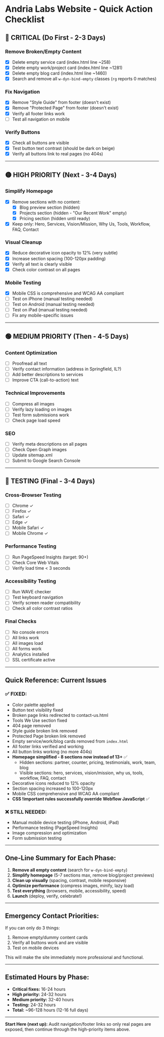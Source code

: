 # Andria Labs Website - Quick Action Checklist

## 🔴 CRITICAL (Do First - 2-3 Days)

### Remove Broken/Empty Content
- [x] Delete empty service card (index.html line ~258)
- [x] Delete empty work/project card (index.html line ~1281)
- [x] Delete empty blog card (index.html line ~1460)
- [x] Search and remove all `w-dyn-bind-empty` classes (`rg` reports 0 matches)

### Fix Navigation
- [x] Remove "Style Guide" from footer (doesn't exist)
- [x] Remove "Protected Page" from footer (doesn't exist)
- [x] Verify all footer links work
- [ ] Test all navigation on mobile

### Verify Buttons
- [x] Check all buttons are visible
- [x] Test button text contrast (should be dark on beige)
- [x] Verify all buttons link to real pages (no 404s)

---

## 🟡 HIGH PRIORITY (Next - 3-4 Days)

### Simplify Homepage
- [x] Remove sections with no content:
  - [x] Blog preview section (hidden)
  - [x] Projects section (hidden - "Our Recent Work" empty)
  - [x] Pricing section (hidden until ready)
- [x] Keep only: Hero, Services, Vision/Mission, Why Us, Tools, Workflow, FAQ, Contact

### Visual Cleanup
- [x] Reduce decorative icon opacity to 12% (very subtle)
- [x] Increase section spacing (100-120px padding)
- [x] Verify all text is clearly visible
- [x] Check color contrast on all pages

### Mobile Testing
- [x] Mobile CSS is comprehensive and WCAG AA compliant
- [ ] Test on iPhone (manual testing needed)
- [ ] Test on Android (manual testing needed)
- [ ] Test on iPad (manual testing needed)
- [ ] Fix any mobile-specific issues

---

## 🟢 MEDIUM PRIORITY (Then - 4-5 Days)

### Content Optimization
- [ ] Proofread all text
- [ ] Verify contact information (address in Springfield, IL?)
- [ ] Add better descriptions to services
- [ ] Improve CTA (call-to-action) text

### Technical Improvements
- [ ] Compress all images
- [ ] Verify lazy loading on images
- [ ] Test form submissions work
- [ ] Check page load speed

### SEO
- [ ] Verify meta descriptions on all pages
- [ ] Check Open Graph images
- [ ] Update sitemap.xml
- [ ] Submit to Google Search Console

---

## 🔵 TESTING (Final - 3-4 Days)

### Cross-Browser Testing
- [ ] Chrome ✓
- [ ] Firefox ✓
- [ ] Safari ✓
- [ ] Edge ✓
- [ ] Mobile Safari ✓
- [ ] Mobile Chrome ✓

### Performance Testing
- [ ] Run PageSpeed Insights (target: 90+)
- [ ] Check Core Web Vitals
- [ ] Verify load time < 3 seconds

### Accessibility Testing
- [ ] Run WAVE checker
- [ ] Test keyboard navigation
- [ ] Verify screen reader compatibility
- [ ] Check all color contrast ratios

### Final Checks
- [ ] No console errors
- [ ] All links work
- [ ] All images load
- [ ] All forms work
- [ ] Analytics installed
- [ ] SSL certificate active

---

## Quick Reference: Current Issues

### ✅ FIXED:
- Color palette applied
- Button text visibility fixed
- Broken page links redirected to contact-us.html
- Tools We Use section fixed
- 404 page removed
- Style guide broken link removed
- Protected Page broken link removed
- Empty service/work/blog cards removed from `index.html`
- All footer links verified and working
- All button links working (no more 404s)
- **Homepage simplified - 8 sections now instead of 13+** ✅
  - Hidden sections: partner, counter, pricing, testimonials, work, team, blog
  - Visible sections: hero, services, vision/mission, why us, tools, workflow, FAQ, contact
- Decorative icons reduced to 12% opacity
- Section spacing increased to 100-120px
- Mobile CSS comprehensive and WCAG AA compliant
- **CSS !important rules successfully override Webflow JavaScript** ✅

### ❌ STILL NEEDED:
- Manual mobile device testing (iPhone, Android, iPad)
- Performance testing (PageSpeed Insights)
- Image compression and optimization
- Form submission testing

---

## One-Line Summary for Each Phase:

1. **Remove all empty content** (search for `w-dyn-bind-empty`)
2. **Simplify homepage** (5-7 sections max, remove blog/project previews)
3. **Clean up visually** (spacing, contrast, mobile responsive)
4. **Optimize performance** (compress images, minify, lazy load)
5. **Test everything** (browsers, mobile, accessibility, speed)
6. **Launch** (deploy, verify, celebrate!)

---

## Emergency Contact Priorities:

If you can only do 3 things:
1. Remove empty/dummy content cards
2. Verify all buttons work and are visible
3. Test on mobile devices

This will make the site immediately more professional and functional.

---

## Estimated Hours by Phase:

- **Critical fixes:** 16-24 hours
- **High priority:** 24-32 hours
- **Medium priority:** 32-40 hours
- **Testing:** 24-32 hours
- **Total:** ~96-128 hours (12-16 full days)

---

**Start Here (next up):** Audit navigation/footer links so only real pages are exposed, then continue through the high-priority items above.
